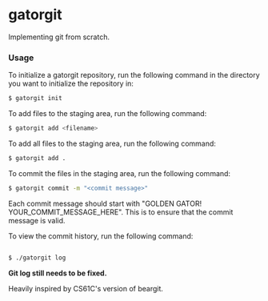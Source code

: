# gatorgit

Implementing git from scratch. 

### Usage

To initialize a gatorgit repository, run the following command in the directory you want to initialize the repository in:

```bash
$ gatorgit init
```

To add files to the staging area, run the following command:

```bash
$ gatorgit add <filename>
```

To add all files to the staging area, run the following command:

```bash
$ gatorgit add .
```

To commit the files in the staging area, run the following command:

```bash
$ gatorgit commit -m "<commit message>"
```

Each commit message should start with "GOLDEN GATOR! YOUR_COMMIT_MESSAGE_HERE". This is to ensure that the commit message is valid.

To view the commit history, run the following command:

```bash

$ ./gatorgit log
```

**Git log still needs to be fixed.**


Heavily inspired by CS61C's version of beargit.
